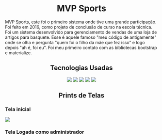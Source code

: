 <h1 align="center"> MVP Sports </h1>
<p> MVP Sports, este foi o primeiro sistema onde tive uma grande participação. Foi feito em 2016,
como projeto de conclusão de curso na escola técnica. Foi um sistema desenvolvido para gerenciamento de vendas
de uma loja de artigos para basquete. Esse é aquele famoso "meu código de antigamente" onde se olha e pergunta "quem foi o filho da mãe que fez isso"
e logo depois "ah é, foi eu". Foi meu primeiro contato com as bibliotecas bootstrap e materialize. </p>
<h2 align="center"> Tecnologias Usadas</h2>
<p align="center">
<img src="https://img.shields.io/badge/PHP-777BB4?style=for-the-badge&logo=php&logoColor=white">
<img src="https://img.shields.io/badge/HTML5-E34F26?style=for-the-badge&logo=html5&logoColor=white">
<img src="https://img.shields.io/badge/CSS3-1572B6?style=for-the-badge&logo=css3&logoColor=white">
<img src="https://img.shields.io/badge/JavaScript-323330?style=for-the-badge&logo=javascript&logoColor=F7DF1E">
<img src="https://img.shields.io/badge/MySQL-00000F?style=for-the-badge&logo=mysql&logoColor=white">
</p>
<h2 align="center"> Prints de Telas </h2>
<h3> Tela inicial </h3>
<img src="http://prints.lad566.com.br/mvp01.jpg>
<h3> Tela Login </h3>
<img src="http://prints.lad566.com.br/mvp02.jpg>
<h3> Tela Logada como administrador </h3>
<img src="http://prints.lad566.com.br/mvp03.jpg>
